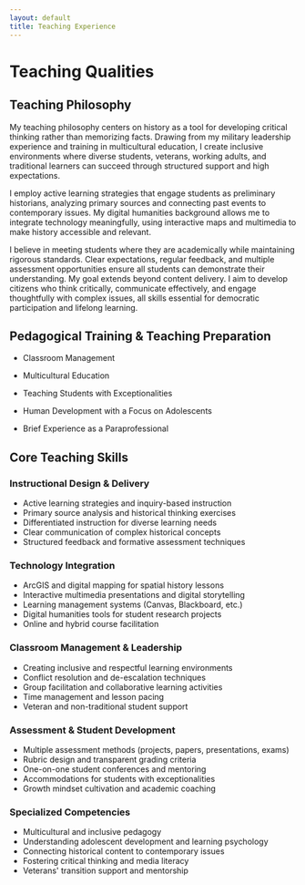 ```yaml
---
layout: default
title: Teaching Experience
---
```


# Teaching Qualities

## Teaching Philosophy
My teaching philosophy centers on history as a tool for developing critical thinking rather than memorizing facts.  Drawing from my military leadership experience and training in multicultural education, I create inclusive environments where diverse students, veterans, working adults, and traditional learners can succeed through structured support and high expectations.

I employ active learning strategies that engage students as preliminary historians, analyzing primary sources and connecting past events to contemporary issues.  My digital humanities background allows me to integrate technology meaningfully, using interactive maps and multimedia to make history accessible and relevant.

I believe in meeting students where they are academically while maintaining rigorous standards.  Clear expectations, regular feedback, and multiple assessment opportunities ensure all students can demonstrate their understanding.  My goal extends beyond content delivery. I aim to develop citizens who think critically, communicate effectively, and engage thoughtfully with complex issues, all skills essential for democratic participation and lifelong learning.

## Pedagogical Training & Teaching Preparation
- Classroom Management

- Multicultural Education

- Teaching Students with Exceptionalities

- Human Development with a Focus on Adolescents

- Brief Experience as a Paraprofessional

## Core Teaching Skills

### Instructional Design & Delivery
- Active learning strategies and inquiry-based instruction
- Primary source analysis and historical thinking exercises
- Differentiated instruction for diverse learning needs
- Clear communication of complex historical concepts
- Structured feedback and formative assessment techniques

### Technology Integration
- ArcGIS and digital mapping for spatial history lessons
- Interactive multimedia presentations and digital storytelling
- Learning management systems (Canvas, Blackboard, etc.)
- Digital humanities tools for student research projects
- Online and hybrid course facilitation

### Classroom Management & Leadership
- Creating inclusive and respectful learning environments
- Conflict resolution and de-escalation techniques
- Group facilitation and collaborative learning activities
- Time management and lesson pacing
- Veteran and non-traditional student support

### Assessment & Student Development
- Multiple assessment methods (projects, papers, presentations, exams)
- Rubric design and transparent grading criteria
- One-on-one student conferences and mentoring
- Accommodations for students with exceptionalities
- Growth mindset cultivation and academic coaching

### Specialized Competencies
- Multicultural and inclusive pedagogy
- Understanding adolescent development and learning psychology
- Connecting historical content to contemporary issues
- Fostering critical thinking and media literacy
- Veterans' transition support and mentorship

